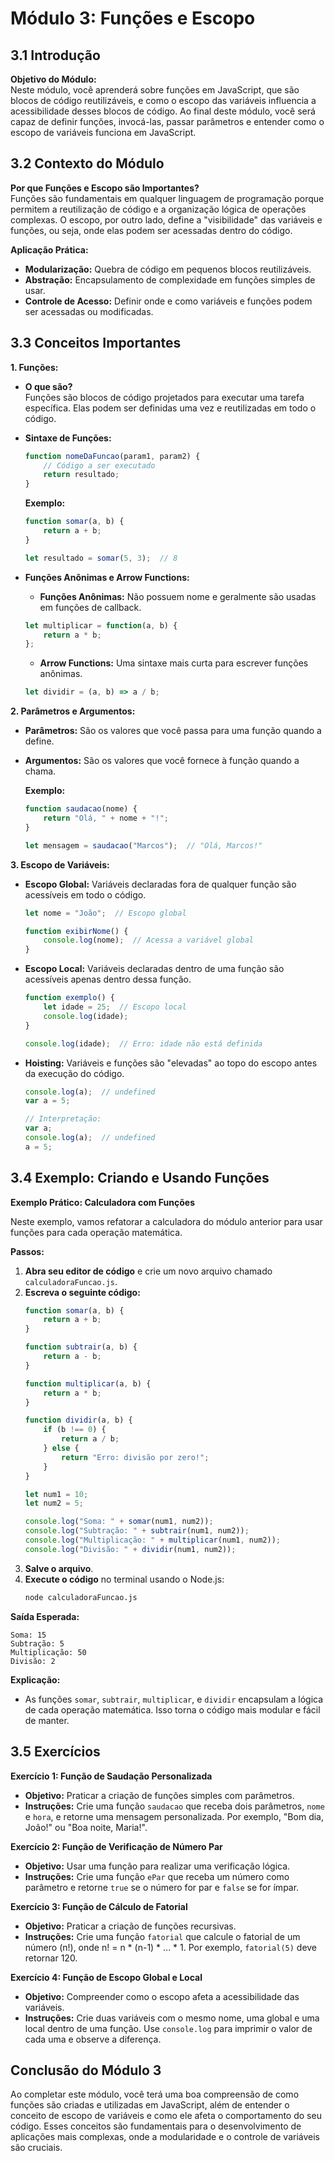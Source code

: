 
# Módulo 3: Funções e Escopo

## 3.1 Introdução

**Objetivo do Módulo:**  
Neste módulo, você aprenderá sobre funções em JavaScript, que são blocos de código reutilizáveis, e como o escopo das variáveis influencia a acessibilidade desses blocos de código. Ao final deste módulo, você será capaz de definir funções, invocá-las, passar parâmetros e entender como o escopo de variáveis funciona em JavaScript.

## 3.2 Contexto do Módulo

**Por que Funções e Escopo são Importantes?**  
Funções são fundamentais em qualquer linguagem de programação porque permitem a reutilização de código e a organização lógica de operações complexas. O escopo, por outro lado, define a "visibilidade" das variáveis e funções, ou seja, onde elas podem ser acessadas dentro do código.

**Aplicação Prática:**  
- **Modularização:** Quebra de código em pequenos blocos reutilizáveis.
- **Abstração:** Encapsulamento de complexidade em funções simples de usar.
- **Controle de Acesso:** Definir onde e como variáveis e funções podem ser acessadas ou modificadas.

## 3.3 Conceitos Importantes

**1. Funções:**
- **O que são?**  
  Funções são blocos de código projetados para executar uma tarefa específica. Elas podem ser definidas uma vez e reutilizadas em todo o código.
  
- **Sintaxe de Funções:**
  ```javascript
  function nomeDaFuncao(param1, param2) {
      // Código a ser executado
      return resultado;
  }
  ```
  
  **Exemplo:**
  ```javascript
  function somar(a, b) {
      return a + b;
  }

  let resultado = somar(5, 3);  // 8
  ```

- **Funções Anônimas e Arrow Functions:**
  - **Funções Anônimas:** Não possuem nome e geralmente são usadas em funções de callback.
  ```javascript
  let multiplicar = function(a, b) {
      return a * b;
  };
  ```
  - **Arrow Functions:** Uma sintaxe mais curta para escrever funções anônimas.
  ```javascript
  let dividir = (a, b) => a / b;
  ```

**2. Parâmetros e Argumentos:**
- **Parâmetros:** São os valores que você passa para uma função quando a define.
- **Argumentos:** São os valores que você fornece à função quando a chama.
  
  **Exemplo:**
  ```javascript
  function saudacao(nome) {
      return "Olá, " + nome + "!";
  }

  let mensagem = saudacao("Marcos");  // "Olá, Marcos!"
  ```

**3. Escopo de Variáveis:**
- **Escopo Global:** Variáveis declaradas fora de qualquer função são acessíveis em todo o código.
  ```javascript
  let nome = "João";  // Escopo global

  function exibirNome() {
      console.log(nome);  // Acessa a variável global
  }
  ```
- **Escopo Local:** Variáveis declaradas dentro de uma função são acessíveis apenas dentro dessa função.
  ```javascript
  function exemplo() {
      let idade = 25;  // Escopo local
      console.log(idade);
  }

  console.log(idade);  // Erro: idade não está definida
  ```

- **Hoisting:** Variáveis e funções são "elevadas" ao topo do escopo antes da execução do código.
  ```javascript
  console.log(a);  // undefined
  var a = 5;

  // Interpretação:
  var a;
  console.log(a);  // undefined
  a = 5;
  ```

## 3.4 Exemplo: Criando e Usando Funções

**Exemplo Prático: Calculadora com Funções**

Neste exemplo, vamos refatorar a calculadora do módulo anterior para usar funções para cada operação matemática.

**Passos:**
1. **Abra seu editor de código** e crie um novo arquivo chamado `calculadoraFuncao.js`.
2. **Escreva o seguinte código:**
   ```javascript
   function somar(a, b) {
       return a + b;
   }

   function subtrair(a, b) {
       return a - b;
   }

   function multiplicar(a, b) {
       return a * b;
   }

   function dividir(a, b) {
       if (b !== 0) {
           return a / b;
       } else {
           return "Erro: divisão por zero!";
       }
   }

   let num1 = 10;
   let num2 = 5;

   console.log("Soma: " + somar(num1, num2));
   console.log("Subtração: " + subtrair(num1, num2));
   console.log("Multiplicação: " + multiplicar(num1, num2));
   console.log("Divisão: " + dividir(num1, num2));
   ```
3. **Salve o arquivo**.
4. **Execute o código** no terminal usando o Node.js:
   ```bash
   node calculadoraFuncao.js
   ```

**Saída Esperada:**
```
Soma: 15
Subtração: 5
Multiplicação: 50
Divisão: 2
```

**Explicação:**
- As funções `somar`, `subtrair`, `multiplicar`, e `dividir` encapsulam a lógica de cada operação matemática. Isso torna o código mais modular e fácil de manter.

## 3.5 Exercícios

**Exercício 1: Função de Saudação Personalizada**
- **Objetivo:** Praticar a criação de funções simples com parâmetros.
- **Instruções:** Crie uma função `saudacao` que receba dois parâmetros, `nome` e `hora`, e retorne uma mensagem personalizada. Por exemplo, "Bom dia, João!" ou "Boa noite, Maria!".

**Exercício 2: Função de Verificação de Número Par**
- **Objetivo:** Usar uma função para realizar uma verificação lógica.
- **Instruções:** Crie uma função `ePar` que receba um número como parâmetro e retorne `true` se o número for par e `false` se for ímpar.

**Exercício 3: Função de Cálculo de Fatorial**
- **Objetivo:** Praticar a criação de funções recursivas.
- **Instruções:** Crie uma função `fatorial` que calcule o fatorial de um número (n!), onde n! = n * (n-1) * ... * 1. Por exemplo, `fatorial(5)` deve retornar 120.

**Exercício 4: Função de Escopo Global e Local**
- **Objetivo:** Compreender como o escopo afeta a acessibilidade das variáveis.
- **Instruções:** Crie duas variáveis com o mesmo nome, uma global e uma local dentro de uma função. Use `console.log` para imprimir o valor de cada uma e observe a diferença.

## Conclusão do Módulo 3

Ao completar este módulo, você terá uma boa compreensão de como funções são criadas e utilizadas em JavaScript, além de entender o conceito de escopo de variáveis e como ele afeta o comportamento do seu código. Esses conceitos são fundamentais para o desenvolvimento de aplicações mais complexas, onde a modularidade e o controle de variáveis são cruciais.
